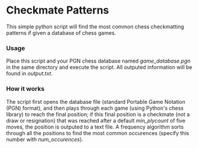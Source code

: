 # Checkmate Patterns

This simple python script will find the most common chess checkmatting patterns if given a database of chess games.

### Usage

Place this script and your PGN chess database named *game_database.pgn* in the same directory and execute the script. All outputed information will be found in *output.txt*.

### How it works

The script first opens the database file (standard Portable Game Notation (PGN) format), and then plays through each game (using Python's chess library) to reach the final position; if this final position is a checkmate (not a draw or resignation) that was reached after a default *min_plycount* of five moves, the position is outputed to a text file. A frequency algorithm sorts through all the positions to find the most common occurences (specify this number with *num_occurences*). 